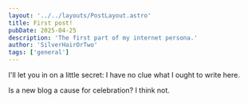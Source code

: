 ```yaml
---
layout: '../../layouts/PostLayout.astro'
title: First post!
pubDate: 2025-04-25
description: 'The first part of my internet persona.'
author: 'SilverHairOrTwo'
tags: ['general']
---
```


I'll let you in on a little secret: I have no clue what I
ought to write here.

Is a new blog a cause for celebration? I think not.
